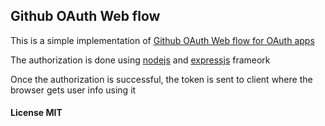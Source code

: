 ## Github OAuth Web flow

This is a simple implementation of [Github OAuth Web flow for OAuth apps](https://developer.github.com/apps/building-oauth-apps/)

The authorization is done using [nodejs](https://nodejs.org) and [expressjs](http://expressjs.com) frameork

Once the authorization is successful, the token is sent to client where the browser gets user info using it

#### License MIT